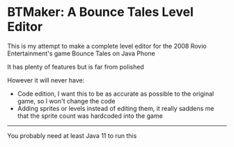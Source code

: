 # BTMaker: A Bounce Tales Level Editor

This is my attempt to make a complete level editor for the 2008 Rovio Entertainment's game Bounce Tales on Java Phone

It has plenty of features but is far from polished

However it will never have:
- Code edition, I want this to be as accurate as possible to the original game, so I won't change the code
- Adding sprites or levels instead of editing them, it really saddens me that the sprite count was hardcoded into the game

---

You probably need at least Java 11 to run this